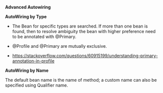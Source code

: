 **Advanced Autowiring**

**AutoWiring by Type**

-   The Bean for specific types are searched. If more than one bean is found,
    then to resolve ambiguity the bean with higher preference need to be
    annotated with \@Primary.

-   \@Profile and \@Primary are mutually exclusive.

- https://stackoverflow.com/questions/60915199/understanding-primary-annotation-in-profile

**AutoWiring by Name**

The default bean name is the name of method; a custom name can also be specified
using Qualifier name.
